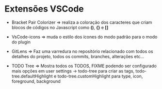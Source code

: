 
# Extensões VSCode

- Bracket Pair Colorizer => realiza a coloração dos caracteres que criam blocos de códigos no Javascript como **()**, **{}** e **[]** 

- VsCode-icons => muda o estilo dos ícones do modo padrão para o modo do plugin

- GitLens => Faz uma varredura no repositório relacionado com todos os detalhes do projeto, todos os commits, branches, alterações etc...

- TODO Tree => Mostra todos os TODOS, FIXME podendo ser configurado mais opções em user settings -> todo-tree para criar as tags, todo-tree.defaultHighlight e todo-tree.customHighlight para type, icon, foreground, background
